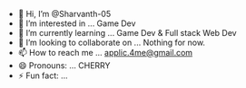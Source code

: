 - 👋 Hi, I’m @Sharvanth-05
- 👀 I’m interested in ... Game Dev
- 🌱 I’m currently learning ... Game Dev & Full stack Web Dev
- 💞️ I’m looking to collaborate on ... Nothing for now.
- 📫 How to reach me ... applic.4me@gmail.com
- 😄 Pronouns: ... CHERRY
- ⚡ Fun fact: ... 

<!---
Sharvanth-05/Sharvanth-05 is a ✨ special ✨ repository because its `README.md` (this file) appears on your GitHub profile.
You can click the Preview link to take a look at your changes.
--->
